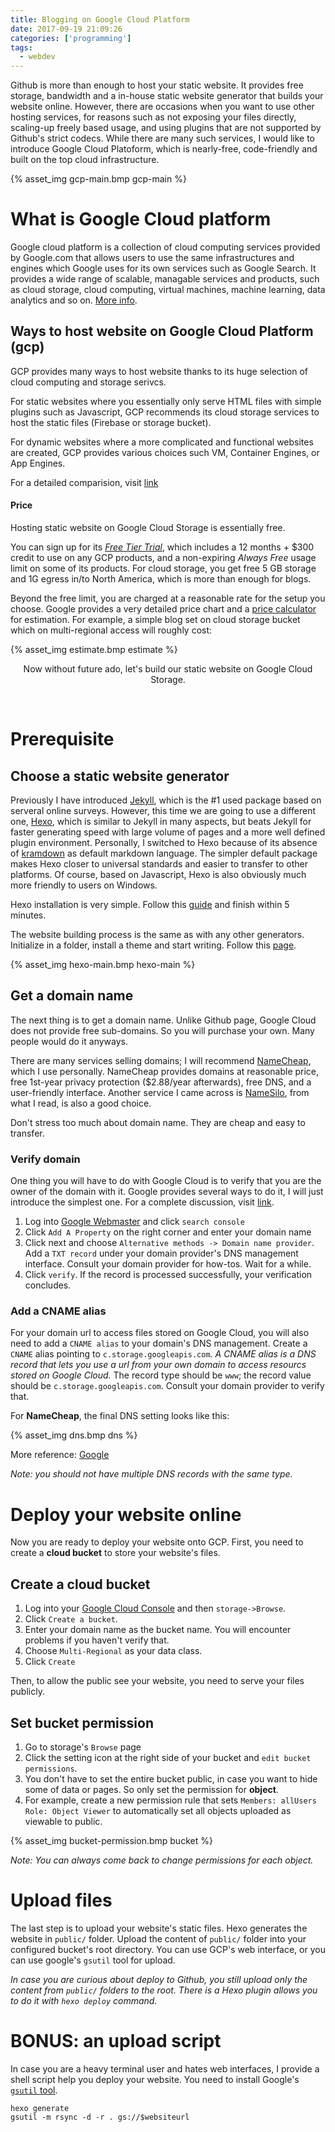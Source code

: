 ```yaml
---
title: Blogging on Google Cloud Platform
date: 2017-09-19 21:09:26
categories: ['programming']
tags:
  - webdev
---
```

Github is more than enough to host your static website. It provides free storage, bandwidth and a in-house static website generator that builds your website online. However, there are occasions when you want to use other hosting services, for reasons such as not exposing your files directly, scaling-up freely based usage, and using plugins that are not supported by Github's strict codecs. While there are many such services, I would like to introduce Google Cloud Platoform, which is nearly-free, code-friendly and built on the top cloud infrastructure.
<!-- more -->

{% asset_img gcp-main.bmp gcp-main  %}

# What is  Google Cloud platform
Google cloud platform is a collection of cloud computing services provided by Google.com that allows users to use the same infrastructures and engines which Google uses for its own services such as Google Search. It provides a wide range of scalable, managable services and products, such as cloud storage, cloud computing, virtual machines, machine learning, data analytics and so on. [More info](https://cloud.google.com/).

## Ways to host website on Google Cloud Platform (gcp)
GCP provides many ways to host website thanks to its huge selection of cloud computing and storage serivcs.

For static websites where you essentially only serve HTML files with simple plugins such as Javascript, GCP recommends its cloud storage services to host the static files (Firebase or storage bucket).

For dynamic websites where a more complicated and functional websites are created, GCP provides various choices such  VM, Container Engines, or App Engines.

For a detailed comparision, visit [link](https://cloud.google.com/solutions/web-serving-overview)

#### Price
Hosting static website on Google Cloud Storage is essentially free.

You can sign up for its *[Free Tier Trial](https://cloud.google.com/free/)*, which includes a 12 months + $300 credit to use on any GCP products, and a non-expiring *Always Free* usage limit on some of its products. For cloud storage, you get free 5 GB storage and 1G egress in/to North America, which is more than enough for blogs.

Beyond the free limit, you are charged at a reasonable rate for the setup you choose. Google provides a very detailed price chart and a [price calculator](https://cloud.google.com/products/calculator/) for estimation. For example, a simple blog set on cloud storage bucket which on multi-regional access will roughly cost: 

{% asset_img estimate.bmp estimate  %}

<div align="center">
Now without future ado, let's build our static website on Google Cloud Storage.
</div>

&nbsp;

# Prerequisite
## Choose a static website generator
Previously I have introduced [Jekyll](https://jekyllrb.com/), which is the #1 used package based on serveral online surveys. However, this time we are going to use a different one, [Hexo](hexo.io), which is similar to Jekyll in many aspects, but beats Jekyll for faster generating speed with large volume of pages and a more well defined plugin environment. Personally, I switched to Hexo because of its absence of [kramdown](https://kramdown.gettalong.org/) as default markdown language. The simpler default package makes Hexo closer to universal standards and easier to transfer to other platforms. Of course, based on Javascript, Hexo is also obviously much more friendly to users on Windows.

Hexo installation is very simple. Follow this [guide](https://hexo.io/docs/) and finish within 5 minutes.

The website building process is the same as with any other generators. Initialize in a folder, install a theme and start writing. Follow this [page](https://hexo.io/docs/setup.html).

{% asset_img hexo-main.bmp hexo-main  %}

## Get a domain name
The next thing is to get a domain name. Unlike Github page, Google Cloud does not provide free sub-domains. So you will purchase your own. Many people would do it anyways. 

There are many services selling domains; I will recommend [NameCheap](https://www.namecheap.com/), which I use personally. NameCheap provides domains at reasonable price, free 1st-year privacy protection ($2.88/year afterwards), free DNS, and a user-friendly interface. Another service I came across is [NameSilo](https://www.namesilo.com/), from what I read, is also a good choice. 

Don't stress too much about domain name. They are cheap and easy to transfer.

### Verify domain
One thing you will have to do with Google Cloud is to verify that you are the owner of the domain with it. Google provides several ways to do it, I will just introduce the simplest one. For a complete discussion, visit [link](https://cloud.google.com/storage/docs/domain-name-verification).

1. Log into [Google Webmaster](https://www.google.com/webmasters) and click `search console`
2. Click `Add A Property` on the right corner and enter your domain name
3. Click next and choose `Alternative methods -> Domain name provider`. Add a `TXT record` under your domain provider's DNS management interface. Consult your domain provider for how-tos. Wait for a while.
4. Click `verify`. If the record is processed successfully, your verification concludes. 

### Add a CNAME alias
For your domain url to access files stored on Google Cloud, you will also need to add a `CNAME alias` to your domain's DNS management.
Create a `CNAME` alias pointing to `c.storage.googleapis.com`.
*A CNAME alias is a DNS record that lets you use a url from your own domain to access resourcs stored on Google Cloud.*
The record type should be `www`; the record value should be `c.storage.googleapis.com`. Consult your domain provider to verify that.

For **NameCheap**, the final DNS setting looks like this:

{% asset_img dns.bmp dns %}

More reference: [Google](https://cloud.google.com/storage/docs/hosting-static-website)

*Note: you should not have multiple DNS records with the same type.*


# Deploy your website online
Now you are ready to deploy your website onto GCP.
First, you need to create a **cloud bucket** to store your website's files.

## Create a cloud bucket
1. Log into your [Google Cloud Console](https://console.cloud.google.com) and then `storage->Browse`.
2. Click `Create a bucket`.
3. Enter your domain name as the bucket name. You will encounter problems if you haven't verify that.
4. Choose `Multi-Regional` as your data class.
5. Click `Create`

Then, to allow the public see your website, you need to serve your files publicly.

## Set bucket permission
1. Go to storage's `Browse` page
2. Click the setting icon at the right side of your bucket and `edit bucket permissions`.
3. You don't have to set the entire bucket public, in case you want to hide some of data or pages. So only set the permission for **object**.
4. For example, create a new permission rule that sets `Members: allUsers  Role: Object Viewer` to automatically set all objects uploaded as viewable to public. 

{% asset_img bucket-permission.bmp bucket %}

*Note: You can always come back to change permissions for each object.*

# Upload files
The last step is to upload your website's static files.
Hexo generates the website in `public/` folder.
Upload the content of `public/` folder into your configured bucket's root directory.
You can use GCP's web interface, or you can use google's `gsutil` tool for upload.

*In case you are curious about deploy to Github, you still upload only the content from `public/` folders to the root. There is a Hexo plugin allows you to do it with `hexo deploy` command.*

# BONUS: an upload script
In case you are a heavy terminal user and hates web interfaces, I provide a shell script help you deploy your website. You need to install Google's [`gsutil` tool](https://cloud.google.com/storage/docs/gsutil). 
```
hexo generate
gsutil -m rsync -d -r . gs://$websiteurl
```
